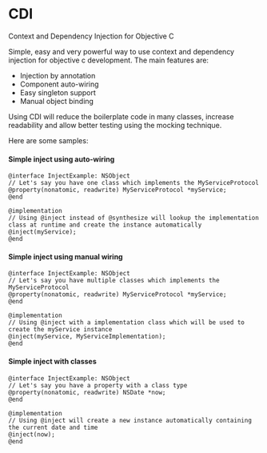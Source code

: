 CDI
===

Context and Dependency Injection for Objective C

Simple, easy and very powerful way to use context and dependency injection for objective c development. The main features are:
* Injection by annotation
* Component auto-wiring
* Easy singleton support
* Manual object binding

Using CDI will reduce the boilerplate code in many classes, increase readability and allow better testing using the mocking technique.

Here are some samples:

#### Simple inject using auto-wiring ####

    @interface InjectExample: NSObject
    // Let's say you have one class which implements the MyServiceProtocol
    @property(nonatomic, readwrite) MyServiceProtocol *myService;
    @end
    
    @implementation
    // Using @inject instead of @synthesize will lookup the implementation class at runtime and create the instance automatically
    @inject(myService);
    @end

#### Simple inject using manual wiring #### 

    @interface InjectExample: NSObject
    // Let's say you have multiple classes which implements the MyServiceProtocol
    @property(nonatomic, readwrite) MyServiceProtocol *myService;
    @end
    
    @implementation
    // Using @inject with a implementation class which will be used to create the myService instance 
    @inject(myService, MyServiceImplementation);
    @end
    
#### Simple inject with classes #### 
    @interface InjectExample: NSObject
    // Let's say you have a property with a class type
    @property(nonatomic, readwrite) NSDate *now;
    @end
    
    @implementation
    // Using @inject will create a new instance automatically containing the current date and time 
    @inject(now);
    @end
